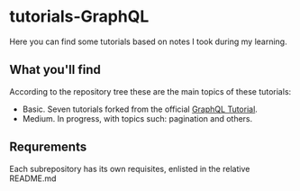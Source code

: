 # tutorials-GraphQL
Here you can find some tutorials based on notes I took during my learning.

## What you'll find
According to the repository tree these are the main topics of these tutorials:
 * Basic. Seven tutorials forked from the official [GraphQL Tutorial](https://graphql.org/graphql-js/).
 * Medium. In progress, with topics such: pagination and others.

## Requrements
Each subrepository has its own requisites, enlisted in the relative README.md


